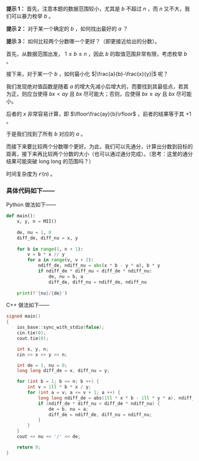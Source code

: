**提示 1：** 首先，注意本题的数据范围较小，尤其是 $b$ 不超过 $n$ ，而 $n$ 又不大，我们可以暴力枚举 $b$ 。

**提示 2：** 对于某一个确定的 $b$ ，如何找出最好的 $a$ ？

**提示 3：** 如何比较两个分数哪一个更好？（即更接近给出的分数）。

首先，从数据范围出发， $1\leq b\leq n$ ，因此 $b$ 的取值范围非常有限，考虑枚举 $b$ 。

接下来，对于某一个 $b$ ，如何最小化 $|\frac{a}{b}-\frac{x}{y}|$ 呢？

我们发现绝对值函数是随着 $a$ 的增大先减小后增大的，而要找到其最低点，若其为正，则应当使得 $bx\lt ay$ 且 $bx$ 尽可能大；否则，应使得 $bx\geq ay$ 且 $bx$ 尽可能小。

后者的 $x$ 非常容易计算，即 $\lfloor\frac{ay}{b}\rfloor$ ，前者的结果等于其 $+1$ 。

于是我们找到了所有 $b$ 对应的 $a$ 。

而接下来要比较两个分数哪个更好。为此，我们可以先通分，计算出分数到目标的距离，接下来再比较两个分数的大小（也可以通过通分完成）。（思考：这里的通分结果可能突破 long long 的范围吗？）

时间复杂度为 $\mathcal{O}(n)$ 。

### 具体代码如下——

Python 做法如下——

```Python []
def main():
    x, y, n = MII()
    
    de, nu = 1, 0
    diff_de, diff_nu = x, y
    
    for b in range(1, n + 1):
        v = b * x // y
        for a in range(v, v + 2):
            ndiff_de, ndiff_nu = abs(x * b - y * a), b * y
            if ndiff_de * diff_nu < diff_de * ndiff_nu:
                de, nu = b, a
                diff_de, diff_nu = ndiff_de, ndiff_nu
    
    print(f'{nu}/{de}')
```

C++ 做法如下——

```cpp []
signed main()
{
    ios_base::sync_with_stdio(false);
    cin.tie(0);
    cout.tie(0);

    int x, y, n;
    cin >> x >> y >> n;

    int de = 1, nu = 0;
    long long diff_de = x, diff_nu = y;

    for (int b = 1; b <= n; b ++) {
        int v = 1ll * b * x / y;
        for (int a = v; a <= v + 1; a ++) {
            long long ndiff_de = abs(1ll * x * b - 1ll * y * a), ndiff_nu = 1ll * b * y;
            if (ndiff_de * diff_nu < diff_de * ndiff_nu) {
                de = b, nu = a;
                diff_de = ndiff_de, diff_nu = ndiff_nu;
            }
        }
    }
    cout << nu << '/' << de;

    return 0;
}
```

